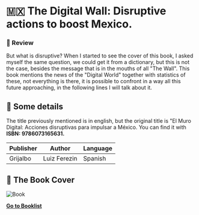 # :mexico: The Digital Wall: Disruptive actions to boost Mexico. 

### :mega: Review
But what is disruptive? When I started to see the cover of this book, I asked myself the same question, we could get it from a dictionary, but this is not the case, besides the message that is in the mouths of all "The Wall". This book mentions the news of the "Digital World" together with statistics of these, not everything is there, it is possible to confront in a way all this future approaching, in the following lines I will talk about it.

## :pushpin: Some details
The title previously mentioned is in english, but the original title is "El Muro Digital: Acciones disruptivas para impulsar a México. You can find it with **ISBN: 9786073165631.**

| Publisher | Author | Language
|--|--|--|
| Grijalbo | Luiz Ferezin | Spanish |

## :paperclip: The Book Cover
![Book](https://www.elsotano.com/cover/438/1/1/358-450/muro-digital-el/9786073165624.jpg)
 
 [**Go to Booklist**](https://github.com/dev-oswld/Reviews-about-interesting-books/blob/master/README.md)
